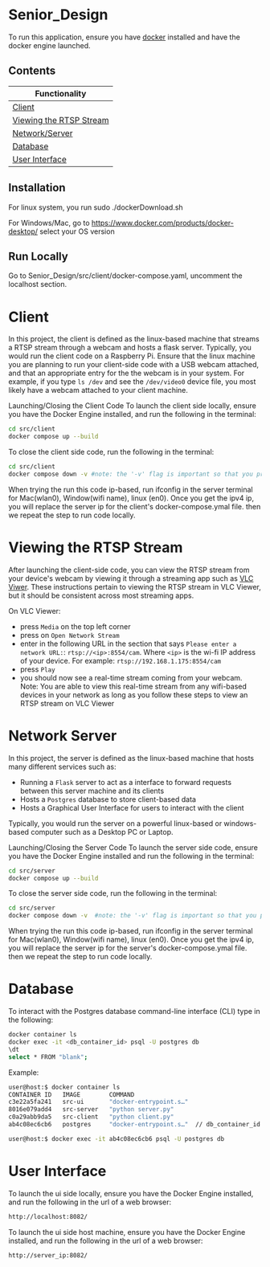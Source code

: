 # Senior_Design
To run this application, ensure you have [docker](https://docs.docker.com/engine/install/) installed and have the docker engine launched.

## Contents
| Functionality |
| ----------------- |
| [Client](#Client)
| [Viewing the RTSP Stream](#viewing-the-rtsp-stream)
| [Network/Server](#Network-Server) 
| [Database](#Database) 
| [User Interface](#User-Interface) 

## Installation
For linux system, you run sudo ./dockerDownload.sh

For Windows/Mac, go to https://www.docker.com/products/docker-desktop/ select your OS version

## Run Locally
Go to Senior_Design/src/client/docker-compose.yaml, uncomment the localhost section.


# Client
In this project, the client is defined as the linux-based machine that streams a RTSP stream through a webcam and hosts a flask server. Typically, you would run the client code on a Raspberry Pi. Ensure that the linux machine you are planning to run your client-side code with a USB webcam attached, and that an appropriate entry for the the webcam is in your system. For example, if you type `ls /dev` and see the `/dev/video0` device file, you most likely have a webcam attached to your client machine.

Launching/Closing the Client Code
To launch the client side locally, ensure you have the Docker Engine installed, and run the following in the terminal:
```bash
cd src/client
docker compose up --build
```
To close the client side code,  run the following in the terminal:
```bash
cd src/client
docker compose down -v #note: the '-v' flag is important so that you properly close down any volumes
```

When trying the run this code ip-based, run ifconfig in the server terminal for Mac(wlan0), Window(wifi name), linux (en0). Once you get the ipv4 ip, you will replace the server ip for the client's docker-compose.ymal file. then we repeat the step to run code locally.

# Viewing the RTSP Stream
After launching the client-side code, you can view the RTSP stream from your device's webcam by viewing it through a streaming app such as [VLC Viwer](https://www.videolan.org/vlc/). These instructions pertain to viewing the RTSP stream in VLC Viewer, but it should be consistent across most streaming apps. 

On VLC Viewer:
- press `Media` on the top left corner
- press on `Open Network Stream`
- enter in the following URL in the section that says `Please enter a network URL:`: `rtsp://<ip>:8554/cam`. Where `<ip>` is the wi-fi IP address of your device. For example: `rtsp://192.168.1.175:8554/cam`
- press `Play`
- you should now see a real-time stream coming from your webcam. Note: You are able to view this real-time stream from any wifi-based devices in your network as long as you follow these steps to view an RTSP stream on VLC Viewer


# Network Server
In this project, the server is defined as the linux-based machine that hosts many different services such as:
- Running a `Flask` server to act as a interface to forward requests between this server machine and its clients
- Hosts a `Postgres` database to store client-based data
- Hosts a Graphical User Interface for users to interact with the client

Typically, you would run the server on a powerful linux-based or windows-based computer such as a Desktop PC or Laptop. 

 Launching/Closing the Server Code
To launch the server side code, ensure you have the Docker Engine installed and run the following in the terminal:
```bash
cd src/server
docker compose up --build
```
To close the server side code,  run the following in the terminal:
```bash
cd src/server
docker compose down -v  #note: the '-v' flag is important so that you properly close down any volumes
```

When trying the run this code ip-based, run ifconfig in the server terminal for Mac(wlan0), Window(wifi name), linux (en0). Once you get the ipv4 ip, you will replace the server ip for the server's docker-compose.ymal file. then we repeat the step to run code locally.

# Database

To interact with the Postgres database command-line interface (CLI) type in the following:
```bash
docker container ls
docker exec -it <db_container_id> psql -U postgres db
\dt
select * FROM "blank";
```

Example:
```bash
user@host:$ docker container ls
CONTAINER ID   IMAGE        COMMAND            
c3e22a5fa241   src-ui       "docker-entrypoint.s…"
8016e079add4   src-server   "python server.py"
c0a29abb9da5   src-client   "python client.py" 
ab4c08ec6cb6   postgres     "docker-entrypoint.s…"  // db_container_id = ab4c08ec6cb6

user@host:$ docker exec -it ab4c08ec6cb6 psql -U postgres db
```

# User Interface
To launch the ui side locally, ensure you have the Docker Engine installed, and run the following in the url of a web browser:
```bash
http://localhost:8082/
```

To launch the ui side host machine, ensure you have the Docker Engine installed, and run the following in the url of a web browser:
```bash
http://server_ip:8082/
```